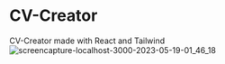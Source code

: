 # CV-Creator
 CV-Creator made with React and Tailwind
![screencapture-localhost-3000-2023-05-19-01_46_18](https://github.com/NoahCrown/CV-Creator/assets/91674419/46873324-7b59-41fe-8063-4045e553b01f)
